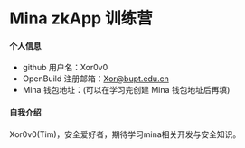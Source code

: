 # Mina zkApp 训练营


#### 个人信息

- github 用户名：Xor0v0
- OpenBuild 注册邮箱：Xor@bupt.edu.cn
- Mina 钱包地址：(可以在学习完创建 Mina 钱包地址后再填)

#### 自我介绍

Xor0v0(Tim)，安全爱好者，期待学习mina相关开发与安全知识。

